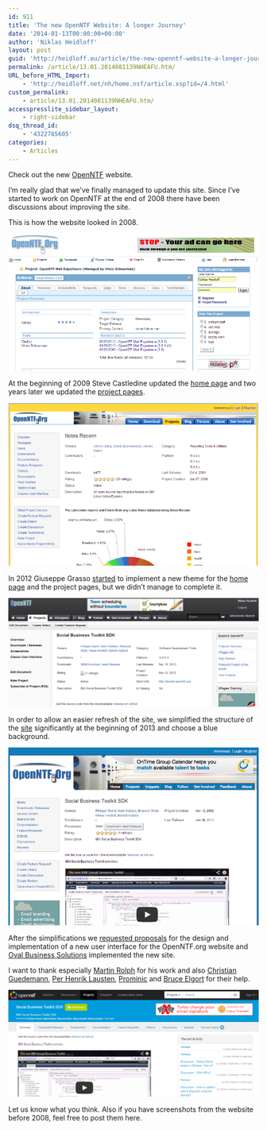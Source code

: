 ```yaml
---
id: 911
title: 'The new OpenNTF Website: A longer Journey'
date: '2014-01-13T00:00:00+00:00'
author: 'Niklas Heidloff'
layout: post
guid: 'http://heidloff.eu/article/the-new-openntf-website-a-longer-journey/'
permalink: /article/13.01.2014081139NHEAFU.htm/
URL_before_HTML_Import:
    - 'http://heidloff.net/nh/home.nsf/article.xsp?id=/4.html'
custom_permalink:
    - article/13.01.2014081139NHEAFU.htm/
accesspresslite_sidebar_layout:
    - right-sidebar
dsq_thread_id:
    - '4322765605'
categories:
    - Articles
---
```


 Check out the new [OpenNTF](http://openntf.org/) website.

 I’m really glad that we’ve finally managed to update this site. Since I’ve started to work on OpenNTF at the end of 2008 there have been discussions about improving the site.

 This is how the website looked in 2008.

![image](/assets/img/2014/01/openntfsite-p-2008.png)

 At the beginning of 2009 Steve Castledine updated the [home page](http://heidloff.net/nh/home.nsf/dx/openntfsite-h-2009.png/$file/openntfsite-h-2009.png) and two years later we updated the [project pages](http://www.youtube.com/watch?v=HQJAy2fNPvY).

![image](/assets/img/2014/01/openntfsite-p-2009.png)

 In 2012 Giuseppe Grasso [started](http://www.openntf.org/blogs/openntf.nsf/d6plinks/NHEF-8SLB26) to implement a new theme for the [home page](http://heidloff.net/nh/home.nsf/dx/openntfsite-h-2012.png/$file/openntfsite-h-2012.png) and the project pages, but we didn’t manage to complete it.

![image](/assets/img/2014/01/openntfsite-p-2012.png)

 In order to allow an easier refresh of the site, we simplified the structure of the [site](http://heidloff.net/nh/home.nsf/dx/openntfsite-h-2013.png/$file/openntfsite-h-2013.png) significantly at the beginning of 2013 and choose a blue background.

![image](/assets/img/2014/01/openntfsite-p-2013.png)

 After the simplifications we [requested proposals](http://www.openntf.org/blogs/openntf.nsf/d6plinks/NHEF-94TANT) for the design and implementation of a new user interface for the OpenNTF.org website and [Oval Business Solutions](http://www.oval.uk.com/) implemented the new site.

 I want to thank especially [Martin Rolph](https://www.twitter.com/MartinRolph) for his work and also [Christian Guedemann](https://www.twitter.com/guedeWebGate), [Per Henrik Lausten](https://www.twitter.com/perlausten), [Prominic](http://www.prominic.net/) and [Bruce Elgort](https://www.twitter.com/belgort) for their help.

![image](/assets/img/2014/01/openntfsite-p-2014.png)

 Let us know what you think. Also if you have screenshots from the website before 2008, feel free to post them here.